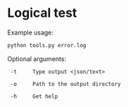 # Logical test

Example usage:

```bash
python tools.py error.log
```

Optional arguments:
```
 -t     Type output <json/text>

 -o     Path to the output directory  

 -h     Get help
```

